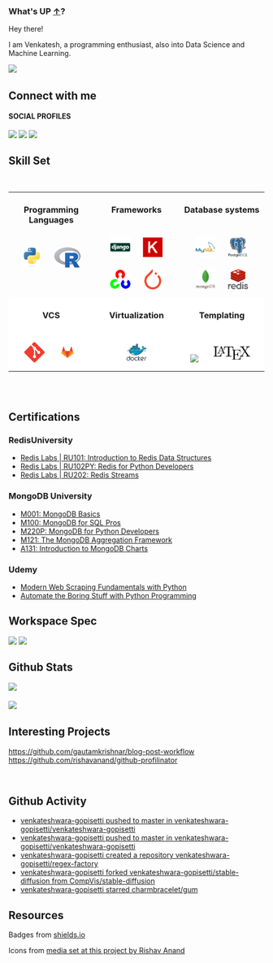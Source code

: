 ### What's UP [&uarr;](README.md)? 

Hey there!

I am Venkatesh, a programming enthusiast, also into Data Science and Machine Learning.

<img src="https://media.giphy.com/media/l41lMjj9c8uzVQyqs/giphy.gif" width="50">

## Connect with me

#### SOCIAL PROFILES
<a href="https://github.com/venkateshwara-gopisetti"><img src="https://img.shields.io/badge/GitHub-100000?style=for-the-badge&logo=github&logoColor=white"></a>
<a href="https://www.linkedin.com/in/venkateshwara-rao-gopisetti/"><img src="https://img.shields.io/badge/LinkedIn-0077B5?style=for-the-badge&logo=linkedin&logoColor=white"></a>
<a href="mailto:venkateshwar.gopisetti@gmail.com"><img src="https://img.shields.io/badge/Gmail-D14836?style=for-the-badge&logo=gmail&logoColor=white"></a>


[comment]: <> (#### GAMING PROFILES)
[comment]: <> (<a href="https://steamcommunity.com/profiles/76561198131575424/"><img src="https://img.shields.io/badge/Steam-000000?style=for-the-badge&logo=steam&logoColor=white"></a>)
[comment]: <> (<a href="https://account.xbox.com/en-US/Profile?gamertag=LockedElk583468"><img src="https://img.shields.io/badge/Xbox%20Live-107c10?style=for-the-badge&logo=xbox&logoColor=white"></a>)
[comment]: <> (<a href="https://www.gog.com/u/Venkatesh_Rao"><img src="https://img.shields.io/badge/gog-000000?style=for-the-badge&logo=gogdotcom"></a>)



## Skill Set
<br>

<table class="table table-borderless">
<tr>
<td valign="top" width="33%">
<div align="center">

### Programming Languages
<br>
<img src="static/skills-assets/python-original.svg" height="40" style="margin: 10px">
<img src="static/skills-assets/r.svg" height="40" style="margin: 10px">
</div>
</td>
<td valign="top" width="33%">
<div align="center">

### Frameworks
<br>
<img src="static/skills-assets/django-original.svg" height="40" style="margin: 10px">
<img src="static/skills-assets/keras.png" height="40" style="margin: 10px">
<img src="static/skills-assets/opencv-icon.svg" height="40" style="margin: 10px">
<img src="static/skills-assets/pytorch-icon.svg" height="40" style="margin: 10px">
</div>
</td>
<td valign="top" width="33%">
<div align="center">

### Database systems
<br>
<img src="static/skills-assets/mysql-original-wordmark.svg" height="40" style="margin: 10px">
<img src="static/skills-assets/postgresql-original-wordmark.svg" height="40" style="margin: 10px">
<img src="static/skills-assets/mongodb-original-wordmark.svg" height="40" style="margin: 10px">
<img src="static/skills-assets/redis-original-wordmark.svg" height="40" style="margin: 10px">
</div>
</td>
</tr>

<tr style="background-color:#ffffff">
<td valign="top" width="33%">
<div align="center">

### VCS
<br>
<img src="static/skills-assets/git-scm-icon.svg" height="40" style="margin: 10px">
<img src="static/skills-assets/gitlab.svg" height="40" style="margin: 10px">
</div>
</td>
<td valign="top" width="33%">
<div align="center">


### Virtualization
<br>
<img src="static/skills-assets/docker-original-wordmark.svg" height="40" style="margin: 10px">
</div>
</td>
<td valign="top" width="33%">
<div align="center">

### Templating
<br>
<img src="https://img.shields.io/badge/-000000?logo=markdown&logoColor=white" height="40" style="margin: 10px">
<img src="static/skills-assets/latex.png" height="40" style="margin: 10px">
</div>
</td>
</tr>
</table>

<br>
<br>

## Certifications

### RedisUniversity
- [Redis Labs | RU101: Introduction to Redis Data Structures](https://university.redis.com/certificates/f208faa744bc4689b149830feeac4514)
- [Redis Labs | RU102PY: Redis for Python Developers](https://university.redis.com/certificates/c83818a89ce14a80832e3a4fcbe2fbe9)
- [Redis Labs | RU202: Redis Streams](https://university.redis.com/certificates/3d41c1e48a8c439997f8398c488ebd45)

### MongoDB University
- [M001: MongoDB Basics](https://university.mongodb.com/course_completion/bfc4b555-3ac1-4beb-8cd2-c4db4d276794)
- [M100: MongoDB for SQL Pros](https://university.mongodb.com/course_completion/f7180097-9a9f-4dbf-b7c9-5c0037dd2a99)
- [M220P: MongoDB for Python Developers](https://university.mongodb.com/course_completion/f4be865d-5460-4bf1-b88c-8834e2dbb2ef)
- [M121: The MongoDB Aggregation Framework](https://university.mongodb.com/course_completion/87d6125a-72ea-4fa9-b9e1-a69b7b2296f4)
- [A131: Introduction to MongoDB Charts](https://university.mongodb.com/course_completion/c4ecd924-2b65-4eda-9bed-e027a9a0d811)

### Udemy

 - [Modern Web Scraping Fundamentals with Python](https://www.udemy.com/certificate/UC-bb0dd907-e981-465a-ad54-3f568fa18542/)
 - [Automate the Boring Stuff with Python Programming](https://www.udemy.com/certificate/UC-17ec720d-ad9d-441e-ac89-812994c65aeb/)

## Workspace Spec

<img src="https://img.shields.io/badge/NVIDIA-RTX 3070-76B900?style=for-the-badge&logo=nvidia&logoColor=white">
<img src="https://img.shields.io/badge/AMD-Ryzen_5_5600X-ED1C24?style=for-the-badge&logo=amd&logoColor=white">


<br>

## Github Stats

<img src="https://github-readme-stats.vercel.app/api?username=venkateshwara-gopisetti&theme=blue-green">
<br>
<br>
<img src="https://github-readme-stats.vercel.app/api/top-langs/?username=venkateshwara-gopisetti&theme=blue-green">
<br>

## Interesting Projects

https://github.com/gautamkrishnar/blog-post-workflow
https://github.com/rishavanand/github-profilinator

<br>

## Github Activity
<!-- BLOG-POST-LIST:START -->
- [venkateshwara-gopisetti pushed to master in venkateshwara-gopisetti/venkateshwara-gopisetti](https://github.com/venkateshwara-gopisetti/venkateshwara-gopisetti/compare/8bb8c641aa...0c39de891e)
- [venkateshwara-gopisetti pushed to master in venkateshwara-gopisetti/venkateshwara-gopisetti](https://github.com/venkateshwara-gopisetti/venkateshwara-gopisetti/compare/41016172f9...8bb8c641aa)
- [venkateshwara-gopisetti created a repository venkateshwara-gopisetti/regex-factory](https://github.com/venkateshwara-gopisetti/regex-factory//)
- [venkateshwara-gopisetti forked venkateshwara-gopisetti/stable-diffusion from CompVis/stable-diffusion](https://github.com/venkateshwara-gopisetti/stable-diffusion)
- [venkateshwara-gopisetti starred charmbracelet/gum](https://github.com/charmbracelet/gum)
<!-- BLOG-POST-LIST:END -->

## Resources

Badges from [shields.io](https://shields.io/)

Icons from [media set at this project by Rishav Anand](https://github.com/rishavanand/github-profilinator)




<!-- 
![Visitor Count](https://profile-counter.glitch.me/venkateshwara-gopisetti/count.svg) (seriously broken) -->
